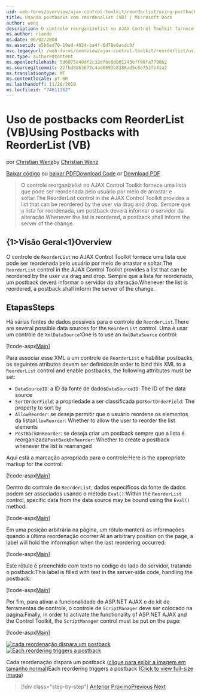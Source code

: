 ```yaml
---
uid: web-forms/overview/ajax-control-toolkit/reorderlist/using-postbacks-with-reorderlist-vb
title: Usando postbacks com reordenalist (VB) | Microsoft Docs
author: wenz
description: O controle reorganizelist no AJAX Control Toolkit fornece uma lista que pode ser reordenada pelo usuário por meio de arrastar e soltar. Sempre que a lista é reordenada, um po...
ms.author: riande
ms.date: 06/02/2008
ms.assetid: e5b6ed70-19ed-4024-ba4f-6d78e8acdc0f
msc.legacyurl: /web-forms/overview/ajax-control-toolkit/reorderlist/using-postbacks-with-reorderlist-vb
msc.type: authoredcontent
ms.openlocfilehash: 5d6075e40df2c32df6c0d801243eff98fa7790b2
ms.sourcegitcommit: 22fbd8863672c4ad6693b8388ad5c8e753fb41a2
ms.translationtype: MT
ms.contentlocale: pt-BR
ms.lasthandoff: 11/28/2019
ms.locfileid: "74611362"
---
```

# <a name="using-postbacks-with-reorderlist-vb"></a><span data-ttu-id="5b2b4-104">Uso de postbacks com ReorderList (VB)</span><span class="sxs-lookup"><span data-stu-id="5b2b4-104">Using Postbacks with ReorderList (VB)</span></span>

<span data-ttu-id="5b2b4-105">por [Christian Wenz](https://github.com/wenz)</span><span class="sxs-lookup"><span data-stu-id="5b2b4-105">by [Christian Wenz](https://github.com/wenz)</span></span>

<span data-ttu-id="5b2b4-106">[Baixar código](https://download.microsoft.com/download/9/3/f/93f8daea-bebd-4821-833b-95205389c7d0/ReorderList4.vb.zip) ou [baixar PDF](https://download.microsoft.com/download/2/d/c/2dc10e34-6983-41d4-9c08-f78f5387d32b/reorderlist4VB.pdf)</span><span class="sxs-lookup"><span data-stu-id="5b2b4-106">[Download Code](https://download.microsoft.com/download/9/3/f/93f8daea-bebd-4821-833b-95205389c7d0/ReorderList4.vb.zip) or [Download PDF](https://download.microsoft.com/download/2/d/c/2dc10e34-6983-41d4-9c08-f78f5387d32b/reorderlist4VB.pdf)</span></span>

> <span data-ttu-id="5b2b4-107">O controle reorganizelist no AJAX Control Toolkit fornece uma lista que pode ser reordenada pelo usuário por meio de arrastar e soltar.</span><span class="sxs-lookup"><span data-stu-id="5b2b4-107">The ReorderList control in the AJAX Control Toolkit provides a list that can be reordered by the user via drag and drop.</span></span> <span data-ttu-id="5b2b4-108">Sempre que a lista for reordenada, um postback deverá informar o servidor da alteração.</span><span class="sxs-lookup"><span data-stu-id="5b2b4-108">Whenever the list is reordered, a postback shall inform the server of the change.</span></span>

## <a name="overview"></a><span data-ttu-id="5b2b4-109">{1&gt;Visão Geral&lt;1}</span><span class="sxs-lookup"><span data-stu-id="5b2b4-109">Overview</span></span>

<span data-ttu-id="5b2b4-110">O controle de `ReorderList` no AJAX Control Toolkit fornece uma lista que pode ser reordenada pelo usuário por meio de arrastar e soltar.</span><span class="sxs-lookup"><span data-stu-id="5b2b4-110">The `ReorderList` control in the AJAX Control Toolkit provides a list that can be reordered by the user via drag and drop.</span></span> <span data-ttu-id="5b2b4-111">Sempre que a lista for reordenada, um postback deverá informar o servidor da alteração.</span><span class="sxs-lookup"><span data-stu-id="5b2b4-111">Whenever the list is reordered, a postback shall inform the server of the change.</span></span>

## <a name="steps"></a><span data-ttu-id="5b2b4-112">Etapas</span><span class="sxs-lookup"><span data-stu-id="5b2b4-112">Steps</span></span>

<span data-ttu-id="5b2b4-113">Há várias fontes de dados possíveis para o controle de `ReorderList`.</span><span class="sxs-lookup"><span data-stu-id="5b2b4-113">There are several possible data sources for the `ReorderList` control.</span></span> <span data-ttu-id="5b2b4-114">Uma é usar um controle de `XmlDataSource`:</span><span class="sxs-lookup"><span data-stu-id="5b2b4-114">One is to use an `XmlDataSource` control:</span></span>

[!code-aspx[Main](using-postbacks-with-reorderlist-vb/samples/sample1.aspx)]

<span data-ttu-id="5b2b4-115">Para associar esse XML a um controle de `ReorderList` e habilitar postbacks, os seguintes atributos devem ser definidos:</span><span class="sxs-lookup"><span data-stu-id="5b2b4-115">In order to bind this XML to a `ReorderList` control and enable postbacks, the following attributes must be set:</span></span>

- <span data-ttu-id="5b2b4-116">`DataSourceID`: a ID da fonte de dados</span><span class="sxs-lookup"><span data-stu-id="5b2b4-116">`DataSourceID`: The ID of the data source</span></span>
- <span data-ttu-id="5b2b4-117">`SortOrderField`: a propriedade a ser classificada por</span><span class="sxs-lookup"><span data-stu-id="5b2b4-117">`SortOrderField`: The property to sort by</span></span>
- <span data-ttu-id="5b2b4-118">`AllowReorder`: se deseja permitir que o usuário reordene os elementos da lista</span><span class="sxs-lookup"><span data-stu-id="5b2b4-118">`AllowReorder`: Whether to allow the user to reorder the list elements</span></span>
- <span data-ttu-id="5b2b4-119">`PostBackOnReorder`: se deseja criar um postback sempre que a lista é reorganizada</span><span class="sxs-lookup"><span data-stu-id="5b2b4-119">`PostBackOnReorder`: Whether to create a postback whenever the list is rearranged</span></span>

<span data-ttu-id="5b2b4-120">Aqui está a marcação apropriada para o controle:</span><span class="sxs-lookup"><span data-stu-id="5b2b4-120">Here is the appropriate markup for the control:</span></span>

[!code-aspx[Main](using-postbacks-with-reorderlist-vb/samples/sample2.aspx)]

<span data-ttu-id="5b2b4-121">Dentro do controle de `ReorderList`, dados específicos da fonte de dados podem ser associados usando o método `Eval()`:</span><span class="sxs-lookup"><span data-stu-id="5b2b4-121">Within the `ReorderList` control, specific data from the data source may be bound using the `Eval()` method:</span></span>

[!code-aspx[Main](using-postbacks-with-reorderlist-vb/samples/sample3.aspx)]

<span data-ttu-id="5b2b4-122">Em uma posição arbitrária na página, um rótulo manterá as informações quando a última reordenação ocorrer:</span><span class="sxs-lookup"><span data-stu-id="5b2b4-122">At an arbitrary position on the page, a label will hold the information when the last reordering occurred:</span></span>

[!code-aspx[Main](using-postbacks-with-reorderlist-vb/samples/sample4.aspx)]

<span data-ttu-id="5b2b4-123">Este rótulo é preenchido com texto no código do lado do servidor, tratando o postback:</span><span class="sxs-lookup"><span data-stu-id="5b2b4-123">This label is filled with text in the server-side code, handling the postback:</span></span>

[!code-aspx[Main](using-postbacks-with-reorderlist-vb/samples/sample5.aspx)]

<span data-ttu-id="5b2b4-124">Por fim, para ativar a funcionalidade do ASP.NET AJAX e do kit de ferramentas de controle, o controle de `ScriptManager` deve ser colocado na página:</span><span class="sxs-lookup"><span data-stu-id="5b2b4-124">Finally, in order to activate the functionality of ASP.NET AJAX and the Control Toolkit, the `ScriptManager` control must be put on the page:</span></span>

[!code-aspx[Main](using-postbacks-with-reorderlist-vb/samples/sample6.aspx)]

<span data-ttu-id="5b2b4-125">[![cada reordenação dispara um postback](using-postbacks-with-reorderlist-vb/_static/image2.png)](using-postbacks-with-reorderlist-vb/_static/image1.png)</span><span class="sxs-lookup"><span data-stu-id="5b2b4-125">[![Each reordering triggers a postback](using-postbacks-with-reorderlist-vb/_static/image2.png)](using-postbacks-with-reorderlist-vb/_static/image1.png)</span></span>

<span data-ttu-id="5b2b4-126">Cada reordenação dispara um postback ([clique para exibir a imagem em tamanho normal](using-postbacks-with-reorderlist-vb/_static/image3.png))</span><span class="sxs-lookup"><span data-stu-id="5b2b4-126">Each reordering triggers a postback ([Click to view full-size image](using-postbacks-with-reorderlist-vb/_static/image3.png))</span></span>

> [!div class="step-by-step"]
> <span data-ttu-id="5b2b4-127">[Anterior](drag-and-drop-via-reorderlist-cs.md)
> [Próximo](drag-and-drop-via-reorderlist-vb.md)</span><span class="sxs-lookup"><span data-stu-id="5b2b4-127">[Previous](drag-and-drop-via-reorderlist-cs.md)
[Next](drag-and-drop-via-reorderlist-vb.md)</span></span>
